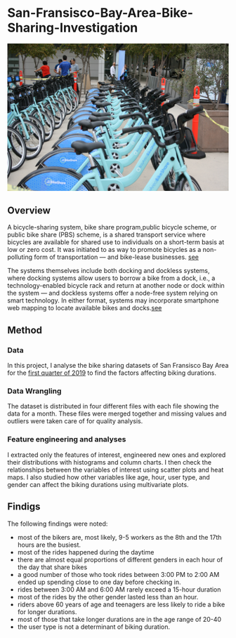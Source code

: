 # San-Fransisco-Bay-Area-Bike-Sharing-Investigation

<img src="bike.jpg" alt="Bike Sharing" style="max-width: 100%;">

## Overview
A bicycle-sharing system, bike share program,public bicycle scheme, or public bike share (PBS) scheme, is a shared transport service where bicycles are available for shared use to individuals on a short-term basis at low or zero cost. It was initiated to as way to promote bicycles as a non-polluting form of transportation — and bike-lease businesses. [see](https://en.wikipedia.org/wiki/Bicycle-sharing_system)

The systems themselves include both docking and dockless systems, where docking systems allow users to borrow a bike from a dock, i.e., a technology-enabled bicycle rack and return at another node or dock within the system — and dockless systems offer a node-free system relying on smart technology. In either format, systems may incorporate smartphone web mapping to locate available bikes and docks.[see](https://en.wikipedia.org/wiki/Bicycle-sharing_system)


## Method

### Data
In this project, I analyse the bike sharing datasets of San Fransisco Bay Area for the [first quarter of 2019](https://s3.amazonaws.com/fordgobike-data/index.html) to find the factors affecting biking durations. 

### Data Wrangling
The dataset is distributed in four different files with each file showing the data for a month. These files were merged together and missing values and outliers were taken care of for quality analysis.

### Feature engineering and analyses
I extracted only the features of interest, engineered new ones and explored their distributions with histograms and column charts. I then check the relationships between the variables of interest using scatter plots and heat maps. I also studied how other variables like age, hour, user type, and gender can affect the biking durations using multivariate plots. 


## Findigs
The following findings were noted:
- most of the bikers are, most likely, 9-5 workers as the 8th and the 17th hours are the busiest.
- most of the rides happened during the daytime 
- there are almost equal proportions of different genders in each hour of the day that share bikes
- a good number of those who took rides between 3:00 PM to 2:00 AM ended up spending close to one day before checking in.
- rides between 3:00 AM and 6:00 AM rarely exceed a 15-hour duration
- most of the rides by the other gender lasted less than an hour.
- riders above 60 years of age and teenagers are less likely to ride a bike for longer durations.
- most of those that take longer durations are in the age range of 20-40
- the user type is not a determinant of biking duration.
